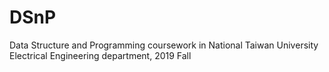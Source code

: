 # DSnP
Data Structure and Programming coursework in National Taiwan University Electrical Engineering department, 2019 Fall 
